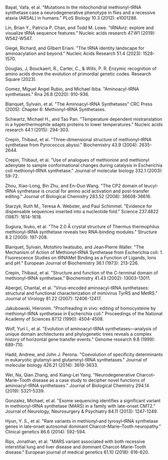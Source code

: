 Bayat, Vafa, et al. "Mutations in the mitochondrial methionyl-tRNA synthetase case a neurodegenerative phenotype in flies and a recessive ataxia (ARSAL) in humans." PLoS Biology 10.3 (2012): e1001288.

Lin, Brian Y., Patricia P. Chan, and Todd M. Lowe. "tRNAviz: explore and visualize tRNA sequence features." Nucleic acids research 47.W1 (2019): W542-W547.

Giegé, Richard, and Gilbert Eriani. "The tRNA identity landscape for aminoacylation and beyond." Nucleic Acids Research 51.4 (2023): 1528-1570.


Douglas, J, Bouckaert, R., Carter, C., & Wills, P. R. Enzymic recognition of amino acids drove the evolution of primordial genetic codes. Research Square (2023).



Gomez, Miguel Angel Rubio, and Michael Ibba. "Aminoacyl-tRNA synthetases." Rna 26.8 (2020): 910-936.




Blanquet, Sylvain, et al. "The Aminoacyl-tRNA Synthetases" CRC Press (2005): Chapter 6: Methionyl-tRNA Synthetases.


Schwartz, Michael H., and Tao Pan. "Temperature dependent mistranslation in a hyperthermophile adapts proteins to lower temperatures." Nucleic acids research 44.1 (2015): 294-303.


Crepin, Thibaut, et al. "Three-dimensional structure of methionyl-tRNA synthetase from Pyrococcus abyssi." Biochemistry 43.9 (2004): 2635-2644.



Crepin, Thibaut, et al. "Use of analogues of methionine and methionyl adenylate to sample conformational changes during catalysis in Escherichia coli methionyl-tRNA synthetase." Journal of molecular biology 332.1 (2003): 59-72.




Zhou, Xiao-Long, Bin Zhu, and En-Duo Wang. "The CP2 domain of leucyl-tRNA synthetase is crucial for amino acid activation and post-transfer editing." Journal of Biological Chemistry 283.52 (2008): 36608-36616.



Starzyk, Ruth M., Teresa A. Webster, and Paul Schimmel. "Evidence for dispensable sequences inserted into a nucleotide fold." Science 237.4822 (1987): 1614-1618.

Sugiura, Ikuko, et al. "The 2.0 Å crystal structure of Thermus thermophilus methionyl-tRNA synthetase reveals two RNA-binding modules." Structure 8.2 (2000): 197-208.

Blanquet, Sylvain, Motohiro Iwatsubo, and Jean‐Pierre Waller. "The Mechanism of Action of Methionyl‐tRNA Synthetase from Escherichia coli: 1. Fluorescence Studies on tRNAMet Binding as a Function of Ligands, Ions and pH." European Journal of Biochemistry 36.1 (1973): 213-226.



Crepin, Thibaut, et al. "Structure and function of the C-terminal domain of methionyl-tRNA synthetase." Biochemistry 41.43 (2002): 13003-13011.




Abergel, Chantal, et al. "Virus-encoded aminoacyl-tRNA synthetases: structural and functional characterization of mimivirus TyrRS and MetRS." Journal of Virology 81.22 (2007): 12406-12417.




Jakubowski, Hieronim. "Proofreading in vivo: editing of homocysteine by methionyl-tRNA synthetase in Escherichia coli." Proceedings of the National Academy of Sciences 87.12 (1990): 4504-4508.




Wolf, Yuri I., et al. "Evolution of aminoacyl-tRNA synthetases—analysis of unique domain architectures and phylogenetic trees reveals a complex history of horizontal gene transfer events." Genome research 9.8 (1999): 689-710.





Hadd, Andrew, and John J. Perona. "Coevolution of specificity determinants in eukaryotic glutamyl-and glutaminyl-tRNA synthetases." Journal of molecular biology 426.21 (2014): 3619-3633.

Wei, Na, Qian Zhang, and Xiang-Lei Yang. "Neurodegenerative Charcot–Marie–Tooth disease as a case study to decipher novel functions of aminoacyl-tRNA synthetases." Journal of Biological Chemistry 294.14 (2019): 5321-5339.

Gonzalez, Michael, et al. "Exome sequencing identifies a significant variant in methionyl-tRNA synthetase (MARS) in a family with late-onset CMT2." Journal of Neurology, Neurosurgery & Psychiatry 84.11 (2013): 1247-1249.

Hyun, Y. S., et al. "Rare variants in methionyl‐and tyrosyl‐tRNA synthetase genes in late‐onset autosomal dominant Charcot–Marie–Tooth neuropathy." Clinical genetics 86.6 (2014): 592-594.

Rips, Jonathan, et al. "MARS variant associated with both recessive interstitial lung and liver disease and dominant Charcot-Marie-Tooth disease." European journal of medical genetics 61.10 (2018): 616-620.

